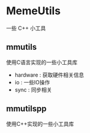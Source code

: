# MemeUtils
一些 C++ 小工具

## mmutils
使用C语言实现的一些小工具库

- hardware : 获取硬件相关信息
- io : 一些IO操作
- sync : 同步相关

## mmutilspp
使用C++实现的一些小工具库
